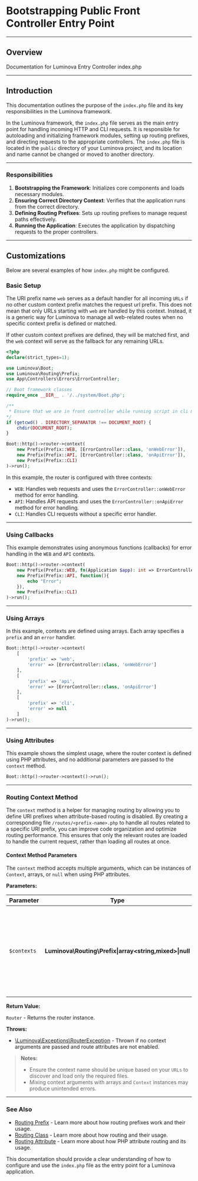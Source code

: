 # Bootstrapping Public Front Controller Entry Point

***

## Overview

Documentation for Luminova Entry Controller index.php

***

## Introduction

This documentation outlines the purpose of the `index.php` file and its key responsibilities in the Luminova framework.

In the Luminova framework, the `index.php` file serves as the main entry point for handling incoming HTTP and CLI requests. It is responsible for autoloading and initializing framework modules, setting up routing prefixes, and directing requests to the appropriate controllers. The `index.php` file is located in the `public` directory of your Luminova project, and its location and name cannot be changed or moved to another directory.

***

### Responsibilities

1. **Bootstrapping the Framework**: Initializes core components and loads necessary modules.
2. **Ensuring Correct Directory Context**: Verifies that the application runs from the correct directory.
3. **Defining Routing Prefixes**: Sets up routing prefixes to manage request paths effectively.
4. **Running the Application**: Executes the application by dispatching requests to the proper controllers.

***

## Customizations

Below are several examples of how `index.php` might be configured.

### Basic Setup

The URI prefix name `web` serves as a default handler for all incoming `URLs` if no other custom context prefix matches the request url prefix. This does not mean that only URLs starting with `web` are handled by this context. Instead, it is a generic way for Luminova to manage all web-related routes when no specific context prefix is defined or matched. 

If other custom context prefixes are defined, they will be matched first, and the `web` context will serve as the fallback for any remaining URLs.

```php
<?php
declare(strict_types=1);

use Luminova\Boot;
use Luminova\Routing\Prefix;
use App\Controllers\Errors\ErrorController;

// Boot framework classes 
require_once __DIR__ . '/../system/Boot.php';

/**
 * Ensure that we are in front controller while running script in cli mode
*/
if (getcwd() . DIRECTORY_SEPARATOR !== DOCUMENT_ROOT) {
    chdir(DOCUMENT_ROOT);
}

Boot::http()->router->context(
    new Prefix(Prefix::WEB, [ErrorController::class, 'onWebError']),
    new Prefix(Prefix::API, [ErrorController::class, 'onApiError']),
    new Prefix(Prefix::CLI)
)->run();
```

In this example, the router is configured with three contexts:
- `WEB`: Handles web requests and uses the `ErrorController::onWebError` method for error handling.
- `API`: Handles API requests and uses the `ErrorController::onApiError` method for error handling.
- `CLI`: Handles CLI requests without a specific error handler.

***

### Using Callbacks

This example demonstrates using anonymous functions (callbacks) for error handling in the `WEB` and `API` contexts.

```php
Boot::http()->router->context(
    new Prefix(Prefix::WEB, fn(Application $app): int => ErrorController::onWebError($app)),
    new Prefix(Prefix::API, function(){
        echo "Error";
    }),
    new Prefix(Prefix::CLI)
)->run();
```

***

### Using Arrays

In this example, contexts are defined using arrays. Each array specifies a `prefix` and an `error` handler.

```php
Boot::http()->router->context(
    [
        'prefix' => 'web',
        'error' => [ErrorController::class, 'onWebError']
    ],
    [
        'prefix' => 'api',
        'error' => [ErrorController::class, 'onApiError']
    ],
    [
        'prefix' => 'cli',
        'error' => null
    ]
)->run();
```

***

### Using Attributes

This example shows the simplest usage, where the router context is defined using PHP attributes, and no additional parameters are passed to the `context` method.

```php
Boot::http()->router->context()->run();
```

***

### Routing Context Method

The `context` method is a helper for managing routing by allowing you to define URI prefixes when attribute-based routing is disabled. By creating a corresponding file `/routes/<prefix-name>.php` to handle all routes related to a specific URI prefix, you can improve code organization and optimize routing performance. This ensures that only the relevant routes are loaded to handle the current request, rather than loading all routes at once.

#### Context Method Parameters

The `context` method accepts multiple arguments, which can be instances of `Context`, arrays, or `null` when using PHP attributes.

**Parameters:**

| Parameter | Type | Description |
|-----------|------|-------------|
| `$contexts` | **Luminova\Routing\Prefix\|array<string,mixed>\|null** | Arguments containing routing contexts or an array of arguments. Pass `null` or leave blank only when using route attributes. |

**Return Value:**

`Router` - Returns the router instance.

**Throws:**

- [\Luminova\Exceptions\RouterException](/running/exceptions.md#routerexception) - Thrown if no context arguments are passed and route attributes are not enabled.

> **Notes:**
> - Ensure the context name should be unique based on your `URLs` to discover and load only the required files.
> - Mixing context arguments with arrays and `Context` instances may produce unintended errors.

***
### See Also

- [Routing Prefix](/routing/url-prefix.md) - Learn more about how routing prefixes work and their usage.
- [Routing Class](/routing/url-routing.md) -  Learn more about how routing and their usage.
- [Routing Attribute](/routing/route-attribute.md) -  Learn more about how PHP attribute routing and its usage.

This documentation should provide a clear understanding of how to configure and use the `index.php` file as the entry point for a Luminova application.